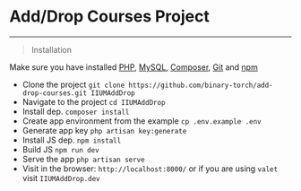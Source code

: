 # Add/Drop Courses Project
---

> Installation


Make sure you have installed [PHP](http://php.net/), [MySQL](https://www.mysql.com/), [Composer](https://getcomposer.org/), [Git](https://git-scm.com/) and [npm](https://www.npmjs.com/)

- Clone the project `git clone https://github.com/binary-torch/add-drop-courses.git IIUMAddDrop`
- Navigate to the project `cd IIUMAddDrop`
- Install dep. `composer install`
- Create app environment from the example `cp .env.example .env`
- Generate app key `php artisan key:generate`
- Install JS dep. `npm install`
- Build JS `npm run dev`
- Serve the app `php artisan serve`
- Visit in the browser: `http://localhost:8000/` or if you are using `valet` visit `IIUMAddDrop.dev`